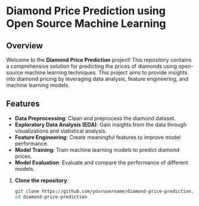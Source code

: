 # Diamond Price Prediction using Open Source Machine Learning

## Overview
Welcome to the **Diamond Price Prediction** project! This repository contains a comprehensive solution for predicting the prices of diamonds using open-source machine learning techniques. This project aims to provide insights into diamond pricing by leveraging data analysis, feature engineering, and machine learning models.

## Features
- **Data Preprocessing**: Clean and preprocess the diamond dataset.
- **Exploratory Data Analysis (EDA)**: Gain insights from the data through visualizations and statistical analysis.
- **Feature Engineering**: Create meaningful features to improve model performance.
- **Model Training**: Train machine learning models to predict diamond prices.
- **Model Evaluation**: Evaluate and compare the performance of different models.


1. **Clone the repository**:
   ```bash
   git clone https://github.com/yourusername/diamond-price-prediction.git
   cd diamond-price-prediction

